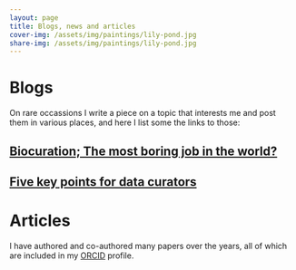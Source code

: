 ```yaml
---
layout: page
title: Blogs, news and articles
cover-img: /assets/img/paintings/lily-pond.jpg
share-img: /assets/img/paintings/lily-pond.jpg
---
```



# Blogs

On rare occassions I write a piece on a topic that interests me and post them in various places, and here I list some the links to those:

## [Biocuration; The most boring job in the world?](https://www.linkedin.com/pulse/biocuration-most-boring-job-world-christopher-hunter/?trackingId=RYR6o8v9ulZaAcKCIbKdxw%3D%3D)


## [Five key points for data curators](https://www.linkedin.com/pulse/top-five-key-criteria-data-curator-christopher-hunter-5a53e)



# Articles
I have authored and co-authored many papers over the years, all of which are included in my [ORCID](https://orcid.org/0000-0002-1335-0881) profile.
